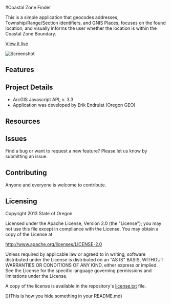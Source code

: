 #Coastal Zone Finder	

This is a simple application that geocodes addresses, Township/Range/Section identifiers, and GNIS Places, focuses on the found location, and visually informs the user whether the location is within the Coastal Zone Boundary.


[View it live](http://htmlpreview.github.io/?https://github.com/eendrulat/dlcd_coastal/blob/master/index.html)

![Screenshot](https://raw.github.com/eendrulat/dlcd_coastal/master/app.png)

## Features


## Project Details

* ArcGIS Javascript API, v. 3.3
* Application was developed by Erik Endrulat (Oregon GEO)

## Resources


## Issues

Find a bug or want to request a new feature?  Please let us know by submitting an issue.

## Contributing

Anyone and everyone is welcome to contribute. 

## Licensing
Copyright 2013 State of Oregon

Licensed under the Apache License, Version 2.0 (the "License");
you may not use this file except in compliance with the License.
You may obtain a copy of the License at

   http://www.apache.org/licenses/LICENSE-2.0

Unless required by applicable law or agreed to in writing, software
distributed under the License is distributed on an "AS IS" BASIS,
WITHOUT WARRANTIES OR CONDITIONS OF ANY KIND, either express or implied.
See the License for the specific language governing permissions and
limitations under the License.

A copy of the license is available in the repository's [license.txt]( https://raw.github.com/eendrulat/repo-template/master/license.txt) file.

[](This is how you hide something in your README.md)
